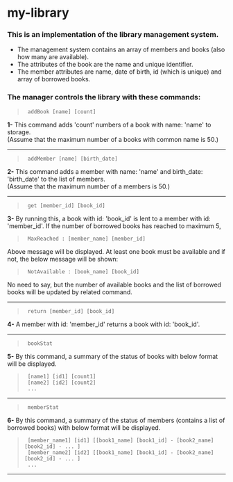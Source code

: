 # my-library
### This is an implementation of the library management system.
<ul>
  <li>The management system contains an array of members and books (also how many are available).</li>
  <li>The attributes of the book are the name and unique identifier.</li>
  <li>The member attributes are name, date of birth, id (which is unique) and array of borrowed books.</li>
</ul>
<h3>The manager controls the library with these commands:</h3>


>      addBook [name] [count]
<b>1-</b> This command adds 'count' numbers of a book with name: 'name' to storage.<br>
(Assume that the maximum number of a books with common name is 50.)<br>

--------------------------------------------------------------------------------------------------------------------------

>      addMember [name] [birth_date]
<b>2-</b> This command adds a member with name: 'name' and birth_date: 'birth_date' to the list of members.<br>
(Assume that the maximum number of a members is 50.)<br>

--------------------------------------------------------------------------------------------------------------------------

>      get [member_id] [book_id]
<b>3-</b> By running this, a book with id: 'book_id' is lent to a member with id: 'member_id'. If the number of borrowed books has reached to maximum 5,

>      MaxReached : [member_name] [member_id]
Above message will be displayed. At least one book must be available and if not, the below message will be shown: 

>      NotAvailable : [book_name] [book_id]
No need to say, but the number of available books and the list of borrowed books will be updated by related command.

--------------------------------------------------------------------------------------------------------------------------

>      return [member_id] [book_id]
<b>4-</b> A member with id: 'member_id' returns a book with id: 'book_id'. 

--------------------------------------------------------------------------------------------------------------------------

>      bookStat
<b>5-</b> By this command, a summary of the status of books with below format will be displayed. 

>      [name1] [id1] [count1]
>      [name2] [id2] [count2]
>      ...

--------------------------------------------------------------------------------------------------------------------------

>      memberStat
<b>6-</b> By this command, a summary of the status of members (contains a list of borrowed books) with below format will be displayed. 

>      [member_name1] [id1] [[book1_name] [book1_id] - [book2_name] [book2_id] - ... ]
>      [member_name2] [id2] [[book1_name] [book1_id] - [book2_name] [book2_id] - ... ]
>      ...

--------------------------------------------------------------------------------------------------------------------------
